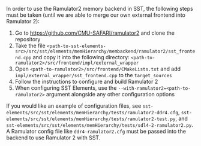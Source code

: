 In order to use the Ramulator2 memory backend in SST, the following steps must be taken (until we are able to merge our own external frontend into Ramulator 2):

1. Go to https://github.com/CMU-SAFARI/ramulator2 and clone the repository
2. Take the file `<path-to-sst-elements-src>/src/sst/elements/memHierarchy/membackend/ramulator2/sst_frontend.cpp` and copy it into the following directory: `<path-to-ramulator2>/src/frontend/impl/external_wrapper`
3. Open `<path-to-ramulator2>/src/frontend/CMakeLists.txt` and add `impl/external_wrapper/sst_frontend.cpp` to the `target_sources`
4. Follow the instructions to configure and build Ramulator 2
5. When configuring SST Elements, use the `--with-ramulator2=<path-to-ramulator2>` argument alongside any other configuration options

If you would like an example of configuration files, see `sst-elements/src/sst/elements/memHierarchy/tests/ramulator2-ddr4.cfg`, `sst-elements/src/sst/elements/memHierarchy/tests/ramulator2-test.py`, and `sst-elements/src/sst/elements/memHierarchy/tests/sdl4-2-ramulator2.py`. A Ramulator config file like `ddr4-ramulator2.cfg` must be passed into the backend to use Ramulator 2 with SST.